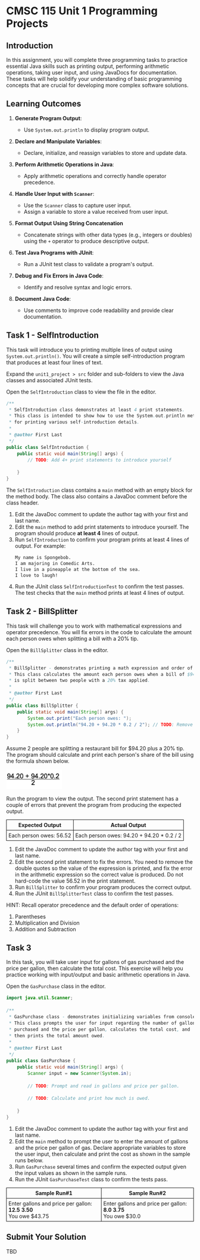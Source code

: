 # CMSC 115 Unit 1 Programming Projects

## Introduction

In this assignment, you will complete three programming tasks to practice
essential Java skills such as printing output, performing arithmetic operations,
taking user input, and using JavaDocs for documentation. These tasks will help
solidify your understanding of basic programming concepts that are crucial for
developing more complex software solutions.

## Learning Outcomes

1. **Generate Program Output**:

   - Use `System.out.println` to display program output.

2. **Declare and Manipulate Variables**:

   - Declare, initialize, and reassign variables to store and update data.

3. **Perform Arithmetic Operations in Java**:

   - Apply arithmetic operations and correctly handle operator precedence.

4. **Handle User Input with `Scanner`**:

   - Use the `Scanner` class to capture user input.
   - Assign a variable to store a value received from user input.

5. **Format Output Using String Concatenation**

   - Concatenate strings with other data types (e.g., integers or doubles) using
     the `+` operator to produce descriptive output.

6. **Test Java Programs with JUnit**:

   - Run a JUnit test class to validate a program's output.

7. **Debug and Fix Errors in Java Code**:

   - Identify and resolve syntax and logic errors.

8. **Document Java Code**:

   - Use comments to improve code readability and provide clear documentation.

## Task 1 - SelfIntroduction

This task will introduce you to printing multiple lines of output using
`System.out.println()`. You will create a simple self-introduction program that
produces at least four lines of text.

Expand the `unit1_project > src` folder and sub-folders to view the Java classes
and associated JUnit tests.

Open the `SelfIntroduction` class to view the file in the editor.

```java
/**
 * SelfIntroduction class demonstrates at least 4 print statements.
 * This class is intended to show how to use the System.out.println method
 * for printing various self-introduction details.
 *
 * @author First Last
 */
public class SelfIntroduction {
    public static void main(String[] args) {
        // TODO: Add 4+ print statements to introduce yourself

    }
}
```

The `SelfIntroduction` class contains a `main` method with an empty block for
the method body. The class also contains a JavaDoc comment before the class
header.

1. Edit the JavaDoc comment to update the author tag with your first and last
   name.
2. Edit the `main` method to add print statements to introduce yourself. The
   program should produce **at least 4** lines of output.
3. Run `SelfIntroduction` to confirm your program prints at least 4 lines of
   output. For example:<br>
   ```text
   My name is Spongebob.
   I am majoring in Comedic Arts.
   I live in a pineapple at the bottom of the sea.
   I love to laugh!
   ```
4. Run the JUnit class `SelfIntroductionTest` to confirm the test passes. The
   test checks that the `main` method prints at least 4 lines of output.

## Task 2 - BillSplitter

This task will challenge you to work with mathematical expressions and operator
precedence. You will fix errors in the code to calculate the amount each person
owes when splitting a bill with a 20% tip.

Open the `BillSplitter` class in the editor.

```java
/**
 * BillSplitter - demonstrates printing a math expression and order of operations.
 * This class calculates the amount each person owes when a bill of $94.20
 * is split between two people with a 20% tax applied.
 *
 * @author First Last
 */
public class BillSplitter {
    public static void main(String[] args) {
        System.out.print("Each person owes: ");
        System.out.println("94.20 + 94.20 * 0.2 / 2"); // TODO: Remove quotes and fix calculation
    }
}
```

Assume 2 people are splitting a restaurant bill for $94.20 plus a 20% tip. The
program should calculate and print each person's share of the bill using the
formula shown below.

<img src="images/bill_split.png" width="150">

Run the program to view the output. The second print statement has a couple of
errors that prevent the program from producing the expected output.

| Expected Output         | Actual Output                              |
| ----------------------- | ------------------------------------------ |
| Each person owes: 56.52 | Each person owes: 94.20 + 94.20 \* 0.2 / 2 |

1. Edit the JavaDoc comment to update the author tag with your first and last
   name.
2. Edit the second print statement to fix the errors. You need to remove the
   double quotes so the value of the expression is printed, and fix the error in
   the arithmetic expression so the correct value is produced. Do not hard-code
   the value 56.52 in the print statement.
3. Run `BillSplitter` to confirm your program produces the correct output.
4. Run the JUnit `BillSplitterTest` class to confirm the test passes.

HINT: Recall operator precedence and the default order of operations:

1. Parentheses
2. Multiplication and Division
3. Addition and Subtraction

## Task 3

In this task, you will take user input for gallons of gas purchased and the
price per gallon, then calculate the total cost. This exercise will help you
practice working with input/output and basic arithmetic operations in Java.

Open the `GasPurchase` class in the editor.

```java
import java.util.Scanner;

/**
 * GasPurchase class - demonstrates initializing variables from console input.
 * This class prompts the user for input regarding the number of gallons
 * purchased and the price per gallon, calculates the total cost, and
 * then prints the total amount owed.
 *
 * @author First Last
 */
public class GasPurchase {
    public static void main(String[] args) {
        Scanner input = new Scanner(System.in);

        // TODO: Prompt and read in gallons and price per gallon.

        // TODO: Calculate and print how much is owed.

    }
}
```

1. Edit the JavaDoc comment to update the author tag with your first and last
   name.
2. Edit the `main` method to prompt the user to enter the amount of gallons and
   the price per gallon of gas. Declare appropriate variables to store the user
   input, then calculate and print the cost as shown in the sample runs below.
3. Run `GasPurchase` several times and confirm the expected output given the
   input values as shown in the sample runs.
4. Run the JUnit `GasPurchaseTest` class to confirm the tests pass.

| Sample Run#1                                                            | Sample Run#2                                                         |
| ----------------------------------------------------------------------- | -------------------------------------------------------------------- |
| Enter gallons and price per gallon: <b>12.5 3.50</b><br> You owe $43.75 | Enter gallons and price per gallon: <b>8.0 3.75</b><br>You owe $30.0 |

## Submit Your Solution

TBD

<style>
   th,td {
      border: 1px solid black;
      padding: 5px;
   }
</style>
